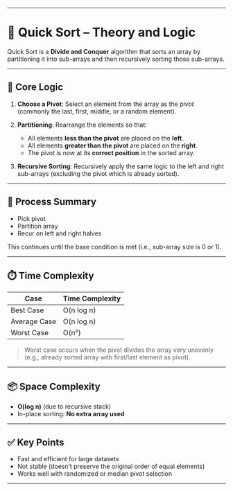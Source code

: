 
---

# 📌 Quick Sort – Theory and Logic

Quick Sort is a **Divide and Conquer** algorithm that sorts an array by partitioning it into sub-arrays and then recursively sorting those sub-arrays.

---

## 🧠 Core Logic

1. **Choose a Pivot**:
   Select an element from the array as the *pivot* (commonly the last, first, middle, or a random element).

2. **Partitioning**:
   Rearrange the elements so that:

   * All elements **less than the pivot** are placed on the **left**.
   * All elements **greater than the pivot** are placed on the **right**.
   * The pivot is now at its **correct position** in the sorted array.

3. **Recursive Sorting**:
   Recursively apply the same logic to the left and right sub-arrays (excluding the pivot which is already sorted).

---

## 🔄 Process Summary

* Pick pivot
* Partition array
* Recur on left and right halves

This continues until the base condition is met (i.e., sub-array size is 0 or 1).

---

## ⏱️ Time Complexity

| Case         | Time Complexity |
| ------------ | --------------- |
| Best Case    | O(n log n)      |
| Average Case | O(n log n)      |
| Worst Case   | O(n²)           |

> Worst case occurs when the pivot divides the array very unevenly (e.g., already sorted array with first/last element as pivot).

---

## 📦 Space Complexity

* **O(log n)** (due to recursive stack)
* In-place sorting: **No extra array used**

---

## ✅ Key Points

* Fast and efficient for large datasets
* Not stable (doesn’t preserve the original order of equal elements)
* Works well with randomized or median pivot selection

---


